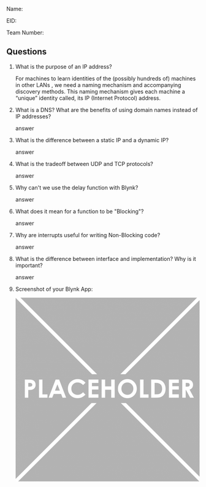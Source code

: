 Name:

EID:

Team Number:

## Questions

1. What is the purpose of an IP address?

    For machines to learn identities of the (possibly hundreds of) machines in other LANs , we need a naming mechanism and accompanying discovery methods. This naming mechanism gives each machine a “unique” identity called, its IP (Internet Protocol) address. 

2. What is a DNS? What are the benefits of using domain names instead of IP addresses?

    answer

3. What is the difference between a static IP and a dynamic IP?

    answer

4. What is the tradeoff between UDP and TCP protocols?

    answer

5. Why can't we use the delay function with Blynk?

    answer

6. What does it mean for a function to be "Blocking"?

    answer

7. Why are interrupts useful for writing Non-Blocking code?

    answer

8. What is the difference between interface and implementation? Why is it important?

   answer

9. Screenshot of your Blynk App:

    ![your image here->](img/placeholder.png)
